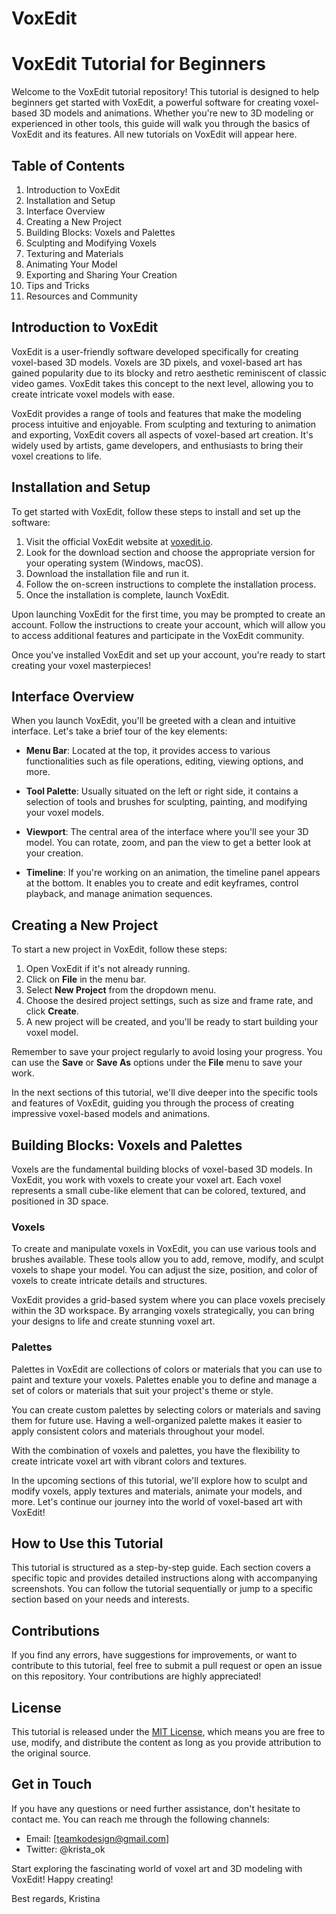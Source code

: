 # VoxEdit
# VoxEdit Tutorial for Beginners


Welcome to the VoxEdit tutorial repository! This tutorial is designed to help beginners get started with VoxEdit, a powerful software for creating voxel-based 3D models and animations. Whether you're new to 3D modeling or experienced in other tools, this guide will walk you through the basics of VoxEdit and its features. All new tutorials on VoxEdit will appear here.

## Table of Contents
1. Introduction to VoxEdit
2. Installation and Setup
3. Interface Overview
4. Creating a New Project
5. Building Blocks: Voxels and Palettes
6. Sculpting and Modifying Voxels
7. Texturing and Materials
8. Animating Your Model
9. Exporting and Sharing Your Creation
10. Tips and Tricks
11. Resources and Community

## Introduction to VoxEdit

VoxEdit is a user-friendly software developed specifically for creating voxel-based 3D models. Voxels are 3D pixels, and voxel-based art has gained popularity due to its blocky and retro aesthetic reminiscent of classic video games. VoxEdit takes this concept to the next level, allowing you to create intricate voxel models with ease.

VoxEdit provides a range of tools and features that make the modeling process intuitive and enjoyable. From sculpting and texturing to animation and exporting, VoxEdit covers all aspects of voxel-based art creation. It's widely used by artists, game developers, and enthusiasts to bring their voxel creations to life.

## Installation and Setup

To get started with VoxEdit, follow these steps to install and set up the software:

1. Visit the official VoxEdit website at [voxedit.io](https://www.voxedit.io/).
2. Look for the download section and choose the appropriate version for your operating system (Windows, macOS).
3. Download the installation file and run it.
4. Follow the on-screen instructions to complete the installation process.
5. Once the installation is complete, launch VoxEdit.

Upon launching VoxEdit for the first time, you may be prompted to create an account. Follow the instructions to create your account, which will allow you to access additional features and participate in the VoxEdit community.

Once you've installed VoxEdit and set up your account, you're ready to start creating your voxel masterpieces!

## Interface Overview

When you launch VoxEdit, you'll be greeted with a clean and intuitive interface. Let's take a brief tour of the key elements:

- **Menu Bar**: Located at the top, it provides access to various functionalities such as file operations, editing, viewing options, and more.

- **Tool Palette**: Usually situated on the left or right side, it contains a selection of tools and brushes for sculpting, painting, and modifying your voxel models.

- **Viewport**: The central area of the interface where you'll see your 3D model. You can rotate, zoom, and pan the view to get a better look at your creation.

- **Timeline**: If you're working on an animation, the timeline panel appears at the bottom. It enables you to create and edit keyframes, control playback, and manage animation sequences.

## Creating a New Project

To start a new project in VoxEdit, follow these steps:

1. Open VoxEdit if it's not already running.
2. Click on **File** in the menu bar.
3. Select **New Project** from the dropdown menu.
4. Choose the desired project settings, such as size and frame rate, and click **Create**.
5. A new project will be created, and you'll be ready to start building your voxel model.

Remember to save your project regularly to avoid losing your progress. You can use the **Save** or **Save As** options under the **File** menu to save your work.

In the next sections of this tutorial, we'll dive deeper into the specific tools and features of VoxEdit, guiding you through the process of creating impressive voxel-based models and animations.

## Building Blocks: Voxels and Palettes

Voxels are the fundamental building blocks of voxel-based 3D models. In VoxEdit, you work with voxels to create your voxel art. Each voxel represents a small cube-like element that can be colored, textured, and positioned in 3D space.

### Voxels

To create and manipulate voxels in VoxEdit, you can use various tools and brushes available. These tools allow you to add, remove, modify, and sculpt voxels to shape your model. You can adjust the size, position, and color of voxels to create intricate details and structures.

VoxEdit provides a grid-based system where you can place voxels precisely within the 3D workspace. By arranging voxels strategically, you can bring your designs to life and create stunning voxel art.

### Palettes

Palettes in VoxEdit are collections of colors or materials that you can use to paint and texture your voxels. Palettes enable you to define and manage a set of colors or materials that suit your project's theme or style.

You can create custom palettes by selecting colors or materials and saving them for future use. Having a well-organized palette makes it easier to apply consistent colors and materials throughout your model.

With the combination of voxels and palettes, you have the flexibility to create intricate voxel art with vibrant colors and textures.

In the upcoming sections of this tutorial, we'll explore how to sculpt and modify voxels, apply textures and materials, animate your models, and more. Let's continue our journey into the world of voxel-based art with VoxEdit!



## How to Use this Tutorial

This tutorial is structured as a step-by-step guide. Each section covers a specific topic and provides detailed instructions along with accompanying screenshots. You can follow the tutorial sequentially or jump to a specific section based on your needs and interests.

## Contributions

If you find any errors, have suggestions for improvements, or want to contribute to this tutorial, feel free to submit a pull request or open an issue on this repository. Your contributions are highly appreciated!

## License

This tutorial is released under the [MIT License](LICENSE.md), which means you are free to use, modify, and distribute the content as long as you provide attribution to the original source.

## Get in Touch

If you have any questions or need further assistance, don't hesitate to contact me. You can reach me through the following channels:

- Email: [teamkodesign@gmail.com]
- Twitter: @krista_ok

Start exploring the fascinating world of voxel art and 3D modeling with VoxEdit! Happy creating!

Best regards,
Kristina
